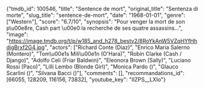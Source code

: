 {"tmdb_id": 100546, "title": "Sentence de mort", "original_title": "Sentenza di morte", "slug_title": "sentence-de-mort", "date": "1968-01-01", "genre": ["Western"], "score": "6.7/10", "synopsis": "Pour venger la mort de son p\u00e8re, Cash part \u00e0 la recherche de ses quatre assassins...", "image": "https://image.tmdb.org/t/p/w185_and_h278_bestv2/8RoYkAnW5VZqHYfHhdjgBrxf2G4.jpg", "actors": ["Richard Conte (Diaz)", "Enrico Maria Salerno (Montero)", "Tom\u00e1s Mili\u00e1n (O'Hara)", "Robin Clarke (Cash / Django)", "Adolfo Celi (Friar Baldwin)", "Eleonora Brown (Sally)", "Luciano Rossi (Paco)", "Lilli Lembo (Blonde Girl)", "Monica Pardo ()", "Glauco Scarlini ()", "Silvana Bacci ()"], "comments": [], "recommandations_id": [66055, 128209, 116156, 73832], "youtube_key": "IIZPS__LXIo"}